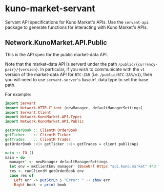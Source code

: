# kuno-market-servant

Servant API specifications for Kuno Market's APIs. Use the `servant-api` package to generate functions for interacting with Kuno Market's APIs.

## Network.KunoMarket.API.Public

This is the API spec for the public market-data API.

Note that the market-data API is serverd under the path `/public/{currency-pair}/{version}`. In particular, if you wish to communicate with the `v1` version of the market-data API for `BTC-ZAR` (i.e. `/public/BTC-ZAR/v1`), then you will need to use `servant-server`'s `BaseUrl` data type to set the base path.

For example:
```Haskell
import Servant
import Network.HTTP.Client (newManager, defaultManagerSettings)
import Servant.Client
import Network.KunoMarket.API.Types
import Network.KunoMarket.API.Public

getOrderBook :: ClientM OrderBook
getTicker    :: ClientM Ticker
getTrades    :: ClientM Trades
getOrderBook :<|> getTicker :<|> getTrades = client publicApi

main :: IO ()
main = do
  manager' <- newManager defaultManagerSettings
  let env = mkClientEnv manager' (BaseUrl Https "api.kuno.market" 443 "public/BTC-ZAR/v1")
  res <- runClientM getOrderBook env
  case res of
    Left err -> putStrLn $ "Error: " ++ show err
    Right book -> print book
```
